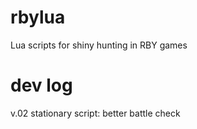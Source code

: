 # rbylua
Lua scripts for shiny hunting in RBY games
# dev log
v.02 stationary script: better battle check 
